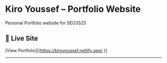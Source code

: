 # Kiro Youssef – Portfolio Website

Personal Portfolio website for SEG3525

## 🔗 Live Site

[View Portfolio][(https://kiroyoussef.netlify.app/ )]

---


